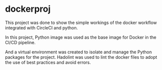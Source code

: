 # dockerproj
This project was done to show the simple workings of the docker workflow integrated with CircleCI and python.

In this project, Python image was used as the base image for Docker in the CI/CD pipeline.

And a virtual environment was created to isolate and manage the Python packages for the project. Hadolint was used to lint the docker files to adopt the use of best practices and avoid errors.
